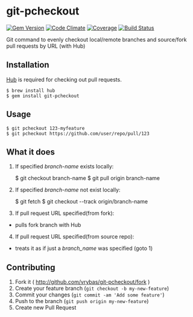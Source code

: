 # git-pcheckout

[![Gem Version](https://badge.fury.io/rb/git-pcheckout.png)][gem]
[![Code Climate](https://codeclimate.com/github/vrybas/git-pcheckout.png)][codeclimate]
[![Coverage](https://codeclimate.com/github/vrybas/git-pcheckout/coverage.png)][coverage]
[![Build Status](https://travis-ci.org/vrybas/git-pcheckout.png?branch=master)][travis]

Git command to evenly checkout local/remote branches and source/fork
pull requests by URL (with Hub)

## Installation

[Hub][1] is required for checking out pull requests.

    $ brew install hub
    $ gem install git-pcheckout

## Usage

    $ git pcheckout 123-myfeature
    $ git pcheckout https://github.com/user/repo/pull/123

## What it does

1. If specified _branch-name_ exists locally:

    $ git checkout branch-name
    $ git pull origin branch-name

2. If specified _branch-name_ not exist locally:

    $ git fetch
    $ git checkout --track origin/branch-name

3. If pull request URL specified(from fork):
  - pulls fork branch with Hub

4. If pull request URL specified(from source repo):
  - treats it as if just a _branch_name_ was specified (goto 1)

## Contributing

1. Fork it ( http://github.com/vrybas/git-pcheckout/fork )
2. Create your feature branch (`git checkout -b my-new-feature`)
3. Commit your changes (`git commit -am 'Add some feature'`)
4. Push to the branch (`git push origin my-new-feature`)
5. Create new Pull Request

[1]: http://hub.github.com/
[travis]: https://travis-ci.org/vrybas/git-pcheckout
[gem]: http://rubygems.org/gems/git-pcheckout
[codeclimate]: https://codeclimate.com/github/vrybas/git-pcheckout
[coverage]: https://coveralls.io/r/vrybas/git-pcheckout?branch=master
